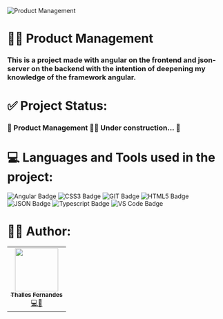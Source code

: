 ![Product Management](https://user-images.githubusercontent.com/57325727/150052006-2c79b433-79cc-41e4-979e-a3f2df1ea3ad.png)

# 👨‍💼 Product Management

### This is a project made with angular on the frontend and json-server on the backend with the intention of deepening my knowledge of the framework angular.

# ✅ Project Status:
### 🚧 Product Management 👨‍💼 Under construction... 🚧

# 💻 Languages and Tools used in the project:
![Angular Badge](https://img.shields.io/badge/Angular-DD0031?style=for-the-badge&logo=angular&logoColor=white)
![CSS3 Badge](https://img.shields.io/badge/CSS3-1572B6?style=for-the-badge&logo=css3&logoColor=white)
![GIT Badge](https://img.shields.io/badge/Git-F05032?style=for-the-badge&logo=git&logoColor=white)
![HTML5 Badge](https://img.shields.io/badge/HTML5-E34F26?style=for-the-badge&logo=html5&logoColor=white)
![JSON Badge](https://img.shields.io/badge/json-5E5C5C?style=for-the-badge&logo=json&logoColor=white)
![Typescript Badge](https://img.shields.io/badge/TypeScript-007ACC?style=for-the-badge&logo=typescript&logoColor=white)
![VS Code Badge](https://img.shields.io/badge/Visual_Studio_Code-0078D4?style=for-the-badge&logo=visual%20studio%20code&logoColor=white)

# 👨‍💻 Author:

<table>
  <tr>
    <td align="center"><a href="https://github.com/ThallesLana"><img src="https://avatars.githubusercontent.com/u/57325727?v=4" width="100px;" alt=""/><br /><sub><b>Thalles Fernandes</b></sub></a><br /><a href="https://github.com/ThallesLana" title="Thalles">💻🚀</a></td>
</table>
